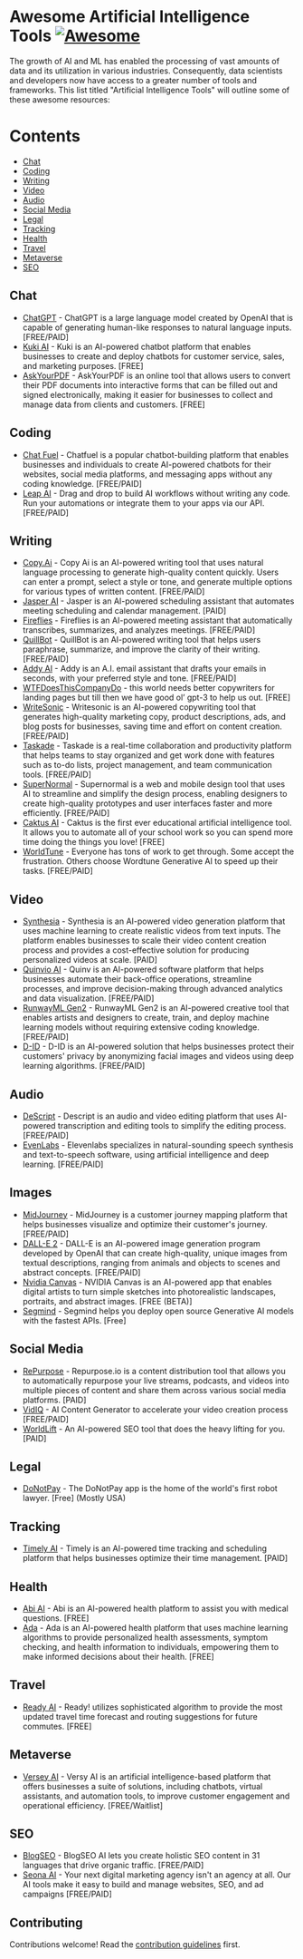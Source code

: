 # Awesome Artificial Intelligence Tools [![Awesome](https://awesome.re/badge.svg)](https://awesome.re)

The growth of AI and ML has enabled the processing of vast amounts of data and its utilization in various industries. Consequently, data scientists and developers now have access to a greater number of tools and frameworks. This list titled "Artificial Intelligence Tools" will outline some of these awesome resources:

# Contents

 - [Chat](#Chat)
 - [Coding](#Coding)
 - [Writing](#Writing)
 - [Video](#Video)
 - [Audio](#Audio)
 - [Social Media](#Social-Media)
 - [Legal](#Legal) 
 - [Tracking](#Tracking)
 - [Health](#Health)
 - [Travel](#Travel)
 - [Metaverse](#Metaverse)
 - [SEO](#SEO)
 

## Chat

- [ChatGPT](https://chat.openai.com/) - ChatGPT is a large language model created by OpenAI that is capable of generating human-like responses to natural language inputs. [FREE/PAID]
- [Kuki AI](https://www.kuki.ai/) - Kuki is an AI-powered chatbot platform that enables businesses to create and deploy chatbots for customer service, sales, and marketing purposes. [FREE]
- [AskYourPDF](https://askyourpdf.com/) - AskYourPDF is an online tool that allows users to convert their PDF documents into interactive forms that can be filled out and signed electronically, making it easier for businesses to collect and manage data from clients and customers. [FREE]


## Coding

- [Chat Fuel](https://chatfuel.com/) - Chatfuel is a popular chatbot-building platform that enables businesses and individuals to create AI-powered chatbots for their websites, social media platforms, and messaging apps without any coding knowledge. [FREE/PAID]
- [Leap AI](https://www.tryleap.ai/) - Drag and drop to build AI workflows without writing any code. Run your automations or integrate them to your apps via our API. [FREE/PAID]

## Writing

- [Copy.Ai](https://www.copy.ai/) - Copy Ai is an AI-powered writing tool that uses natural language processing to generate high-quality content quickly. Users can enter a prompt, select a style or tone, and generate multiple options for various types of written content. [FREE/PAID]
- [Jasper AI](https://www.jasper.ai/) - Jasper is an AI-powered scheduling assistant that automates meeting scheduling and calendar management. [PAID]
- [Fireflies](https://fireflies.ai/) - Fireflies is an AI-powered meeting assistant that automatically transcribes, summarizes, and analyzes meetings. [FREE/PAID]
- [QuillBot](https://quillbot.com/) - QuillBot is an AI-powered writing tool that helps users paraphrase, summarize, and improve the clarity of their writing. [FREE/PAID]
- [Addy AI](https://addy-ai.com/) - Addy is an A.I. email assistant that drafts your emails in seconds, with your preferred style and tone. [FREE/PAID]
- [WTFDoesThisCompanyDo](https://wtfdoesthiscompanydo.vercel.app/) - this world needs better copywriters for landing pages but till then we have good ol’ gpt-3 to help us out. [FREE]
- [WriteSonic](https://writesonic.com/) - Writesonic is an AI-powered copywriting tool that generates high-quality marketing copy, product descriptions, ads, and blog posts for businesses, saving time and effort on content creation. [FREE/PAID]
- [Taskade](https://www.taskade.com/) - Taskade is a real-time collaboration and productivity platform that helps teams to stay organized and get work done with features such as to-do lists, project management, and team communication tools. [FREE/PAID]
- [SuperNormal](https://supernormal.com/) - Supernormal is a web and mobile design tool that uses AI to streamline and simplify the design process, enabling designers to create high-quality prototypes and user interfaces faster and more efficiently. [FREE/PAID]
- [Caktus AI](https://www.caktus.ai/) - Caktus is the first ever educational artificial intelligence tool. It allows you to automate all of your school work so you can spend more time doing the things you love! [FREE]
- [WorldTune](https://www.wordtune.com/) - Everyone has tons of work to get through. Some accept the frustration. Others choose Wordtune Generative AI to speed up their tasks. [FREE/PAID]

## Video

- [Synthesia](https://www.synthesia.io/) - Synthesia is an AI-powered video generation platform that uses machine learning to create realistic videos from text inputs. The platform enables businesses to scale their video content creation process and provides a cost-effective solution for producing personalized videos at scale. [PAID]
- [Quinvio AI](https://www.quinv.io/ai) - Quinv is an AI-powered software platform that helps businesses automate their back-office operations, streamline processes, and improve decision-making through advanced analytics and data visualization. [FREE/PAID]
- [RunwayML Gen2](https://research.runwayml.com/gen2) - RunwayML Gen2 is an AI-powered creative tool that enables artists and designers to create, train, and deploy machine learning models without requiring extensive coding knowledge. [FREE/PAID]
- [D-ID](https://studio.d-id.com/) - D-ID is an AI-powered solution that helps businesses protect their customers' privacy by anonymizing facial images and videos using deep learning algorithms. [FREE/PAID]

## Audio

- [DeScript](https://www.descript.com/) - Descript is an audio and video editing platform that uses AI-powered transcription and editing tools to simplify the editing process. [FREE/PAID]
- [EvenLabs](https://beta.elevenlabs.io/) - Elevenlabs specializes in natural-sounding speech synthesis and text-to-speech software, using artificial intelligence and deep learning. [FREE/PAID]


## Images

- [MidJourney](https://www.midjourney.com/app/feed/all/) - MidJourney is a customer journey mapping platform that helps businesses visualize and optimize their customer's journey. [FREE/PAID]
- [DALL-E 2](https://openai.com/product/dall-e-2) - DALL-E is an AI-powered image generation program developed by OpenAI that can create high-quality, unique images from textual descriptions, ranging from animals and objects to scenes and abstract concepts. [FREE/PAID]
- [Nvidia Canvas](https://www.nvidia.com/en-us/studio/canvas/) - NVIDIA Canvas is an AI-powered app that enables digital artists to turn simple sketches into photorealistic landscapes, portraits, and abstract images. [FREE (BETA)]
- [Segmind](https://www.segmind.com/) - Segmind helps you deploy open source Generative AI models with the fastest APIs. [Free]

## Social Media

- [RePurpose](https://repurpose.io/) - Repurpose.io is a content distribution tool that allows you to automatically repurpose your live streams, podcasts, and videos into multiple pieces of content and share them across various social media platforms. [PAID]
- [VidIQ](https://vidiq.com/generate/) - AI Content Generator to accelerate your video creation process [FREE/PAID]
- [WorldLift](https://wordlift.io/) - An AI-powered SEO tool that does the heavy lifting for you. [PAID]

## Legal

- [DoNotPay](https://donotpay.com/) - The DoNotPay app is the home of the world's first robot lawyer.  [Free] (Mostly USA)

## Tracking

- [Timely AI](https://timelyapp.com/) - Timely is an AI-powered time tracking and scheduling platform that helps businesses optimize their time management. [PAID]

## Health

- [Abi AI](https://abi.ai/) - Abi is an AI-powered health platform to assist you with medical questions. [FREE]
- [Ada](https://ada.com/) - Ada is an AI-powered health platform that uses machine learning algorithms to provide personalized health assessments, symptom checking, and health information to individuals, empowering them to make informed decisions about their health. [FREE]

## Travel

- [Ready AI](http://ready.ai/) - Ready! utilizes sophisticated algorithm to provide the most updated travel time forecast and routing suggestions for future commutes. [FREE]


## Metaverse

- [Versey AI](https://www.versy.ai/) - Versy AI is an artificial intelligence-based platform that offers businesses a suite of solutions, including chatbots, virtual assistants, and automation tools, to improve customer engagement and operational efficiency. [FREE/Waitlist]


## SEO

- [BlogSEO](https://www.blogseo.ai/) - BlogSEO AI lets you create holistic SEO content in 31 languages that drive organic traffic. [FREE/PAID]
- [Seona AI](https://usestyle.ai/) - Your next digital marketing agency isn't an agency at all. Our AI tools make it easy to build and manage websites, SEO, and ad campaigns [FREE/PAID]

## Contributing

Contributions welcome! Read the [contribution guidelines](contributing.md) first.
